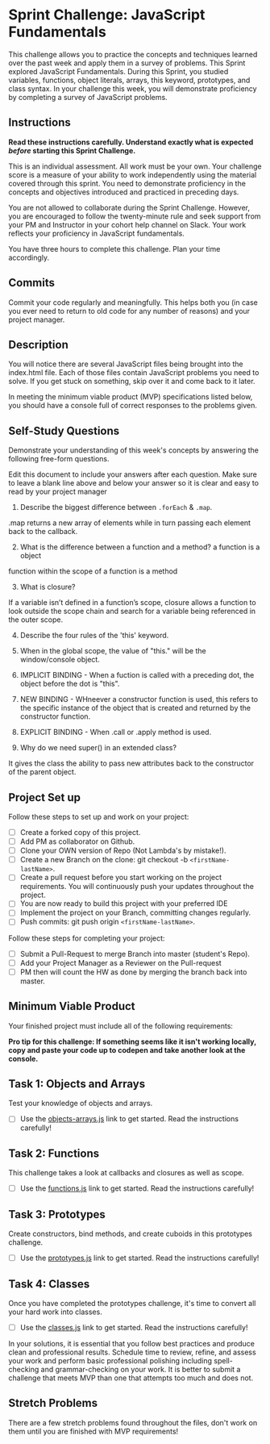 # Sprint Challenge: JavaScript Fundamentals

This challenge allows you to practice the concepts and techniques learned over the past week and apply them in a survey of problems. This Sprint explored JavaScript Fundamentals. During this Sprint, you studied variables, functions, object literals, arrays, this keyword, prototypes, and class syntax. In your challenge this week, you will demonstrate proficiency by completing a survey of JavaScript problems.

## Instructions

**Read these instructions carefully. Understand exactly what is expected _before_ starting this Sprint Challenge.**

This is an individual assessment. All work must be your own. Your challenge score is a measure of your ability to work independently using the material covered through this sprint. You need to demonstrate proficiency in the concepts and objectives introduced and practiced in preceding days.

You are not allowed to collaborate during the Sprint Challenge. However, you are encouraged to follow the twenty-minute rule and seek support from your PM and Instructor in your cohort help channel on Slack. Your work reflects your proficiency in JavaScript fundamentals.

You have three hours to complete this challenge. Plan your time accordingly.

## Commits

Commit your code regularly and meaningfully. This helps both you (in case you ever need to return to old code for any number of reasons) and your project manager.

## Description

You will notice there are several JavaScript files being brought into the index.html file. Each of those files contain JavaScript problems you need to solve. If you get stuck on something, skip over it and come back to it later.

In meeting the minimum viable product (MVP) specifications listed below, you should have a console full of correct responses to the problems given.

## Self-Study Questions

Demonstrate your understanding of this week's concepts by answering the following free-form questions.

Edit this document to include your answers after each question. Make sure to leave a blank line above and below your answer so it is clear and easy to read by your project manager

1. Describe the biggest difference between `.forEach` & `.map`.

.map returns a new array of elements while in turn passing each element back to the callback.

2. What is the difference between a function and a method?
   a function is a object

function within the scope of a function is a method

3. What is closure?

If a variable isn’t defined in a function’s scope, closure allows a function to look outside the scope chain and search for a variable being referenced in the outer scope.

4. Describe the four rules of the 'this' keyword.

1. When in the global scope, the value of "this." will be the window/console object.

1. IMPLICIT BINDING - When a fuction is called with a preceding dot, the object before the dot is "this".

1. NEW BINDING - WHneever a constructor function is used, this refers to the specific instance of the object that is created and returned by the constructor function.

1. EXPLICIT BINDING - When .call or .apply method is used.

1. Why do we need super() in an extended class?

It gives the class the ability to pass new attributes back to the constructor of the parent object.

## Project Set up

Follow these steps to set up and work on your project:

- [ ] Create a forked copy of this project.
- [ ] Add PM as collaborator on Github.
- [ ] Clone your OWN version of Repo (Not Lambda's by mistake!).
- [ ] Create a new Branch on the clone: git checkout -b `<firstName-lastName>`.
- [ ] Create a pull request before you start working on the project requirements. You will continuously push your updates throughout the project.
- [ ] You are now ready to build this project with your preferred IDE
- [ ] Implement the project on your Branch, committing changes regularly.
- [ ] Push commits: git push origin `<firstName-lastName>`.

Follow these steps for completing your project:

- [ ] Submit a Pull-Request to merge <firstName-lastName> Branch into master (student's Repo).
- [ ] Add your Project Manager as a Reviewer on the Pull-request
- [ ] PM then will count the HW as done by merging the branch back into master.

## Minimum Viable Product

Your finished project must include all of the following requirements:

**Pro tip for this challenge: If something seems like it isn't working locally, copy and paste your code up to codepen and take another look at the console.**

## Task 1: Objects and Arrays

Test your knowledge of objects and arrays.

- [ ] Use the [objects-arrays.js](challenges/objects-arrays.js) link to get started. Read the instructions carefully!

## Task 2: Functions

This challenge takes a look at callbacks and closures as well as scope.

- [ ] Use the [functions.js](challenges/functions.js) link to get started. Read the instructions carefully!

## Task 3: Prototypes

Create constructors, bind methods, and create cuboids in this prototypes challenge.

- [ ] Use the [prototypes.js](challenges/prototypes.js) link to get started. Read the instructions carefully!

## Task 4: Classes

Once you have completed the prototypes challenge, it's time to convert all your hard work into classes.

- [ ] Use the [classes.js](challenges/classes.js) link to get started. Read the instructions carefully!

In your solutions, it is essential that you follow best practices and produce clean and professional results. Schedule time to review, refine, and assess your work and perform basic professional polishing including spell-checking and grammar-checking on your work. It is better to submit a challenge that meets MVP than one that attempts too much and does not.

## Stretch Problems

There are a few stretch problems found throughout the files, don't work on them until you are finished with MVP requirements!

